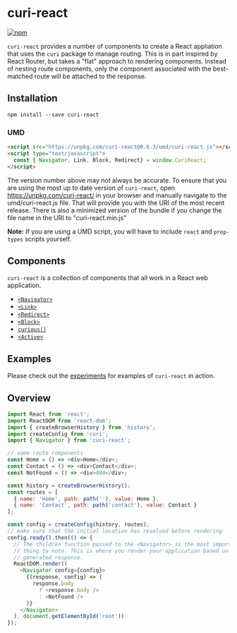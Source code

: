# curi-react

[![npm][badge]][npm-link]

[badge]: https://img.shields.io/npm/v/curi-react.svg
[npm-link]: https://npmjs.com/package/curi-react

`curi-react` provides a number of components to create a React appliation that uses the `curi` package to manage routing. This is in part inspired by React Router, but takes a "flat" approach to rendering components. Instead of nesting route components, only the component associated with the best-matched route will be attached to the response.

## Installation

```
npm install --save curi-react
```

### UMD

```html
<script src="https://unpkg.com/curi-react@0.6.3/umd/curi-react.js"></script>
<script type="text/javascript">
  const { Navigator, Link, Block, Redirect} = window.CuriReact;
</script>
```

The version number above may not always be accurate. To ensure that you are using the most
up to date version of `curi-react`, open https://unpkg.com/curi-react/ in your
browser and manually navigate to the umd/curi-react.js file. That will provide you
with the URI of the most recent release. There is also a minimized version of the bundle
if you change the file name in the URI to "curi-react.min.js"

**Note:** If you are using a UMD script, you will have to include `react` and `prop-types` scripts yourself.


## Components

`curi-react` is a collection of components that all work in a React web application.

* [`<Navigator>`](../curi-react-navigator)
* [`<Link>`](../curi-react-link)
* [`<Redirect>`](../curi-react-redirect)
* [`<Block>`](../curi-react-block)
* [`curious()`](../curi-react-curious)
* [`<Active>`](../curi-react-active)

## Examples

Please check out the [experiments](../curi-experiments) for examples of `curi-react` in action.

## Overview

```js
import React from 'react';
import ReactDOM from 'react-dom';
import { createBrowserHistory } from 'history';
import createConfig from 'curi';
import { Navigator } from 'curi-react';

// some route components
const Home = () => <div>Home</div>;
const Contact = () => <div>Contact</div>;
const NotFound = () => <div>404</div>;

const history = createBrowserHistory();
const routes = [
  { name: 'Home', path: path(''), value: Home },
  { name: 'Contact', path: path('contact'), value: Contact }
];

const config = createConfig(history, routes);
// make sure that the initial location has resolved before rendering
config.ready().then(() => {
  // The children function passed to the <Navigator> is the most important
  // thing to note. This is where you render your application based on the
  // generated response.
  ReactDOM.render((
    <Navigator config={config}>
      {(response, config) => (
        response.body
          ? <response.body />
          : <NotFound />
      )}
    </Navigator>
  ), document.getElementById('root'))
});
```
